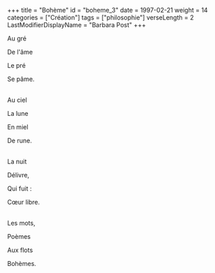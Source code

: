 +++
title = "Bohème"
id = "boheme_3"
date = 1997-02-21
weight = 14
categories = ["Création"]
tags = ["philosophie"]
verseLength = 2
LastModifierDisplayName = "Barbara Post"
+++

Au gré

De l'âme

Le pré

Se pâme.

 \
Au ciel

La lune

En miel

De rune.

 \
La nuit

Délivre,

Qui fuit :

Cœur libre.

 \
Les mots,

Poèmes

Aux flots

Bohèmes.
